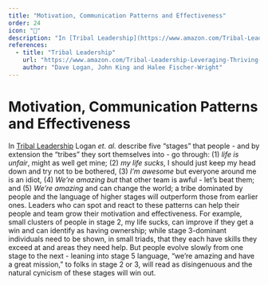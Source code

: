```yaml
---
title: "Motivation, Communication Patterns and Effectiveness"
order: 24
icon: "📝"
description: "In [Tribal Leadership](https://www.amazon.com/Tribal-Leadership-Leveraging-Thriving-Organization/dp/0061251321) Logan *et. al.* describe five “stages” that people - and by extension the “tribes” they sort themselves into - go through: (1) *life is unfair*, might as well get mine; (2) *my life sucks*, I should just keep my head down and try not to be bothered, (3) *I’m awesome* but everyone around me is an idiot, (4) *We’re amazing* *but* that other team is awful - let’s beat them; and (5) *We’re amazing* and can change the world; a tribe dominated by people and the language of higher stages will outperform those from earlier ones. Leaders who can spot and react to these patterns can help their people and team grow their motivation and effectiveness. For example, small clusters of people in stage 2, my life sucks, can improve if they get a win and can identify as having ownership; while stage 3-dominant individuals need to be shown, in small triads, that they each have skills they exceed at and areas they need help. But people evolve slowly from one stage to the next - leaning into stage 5 language, “we’re amazing and have a great mission,” to folks in stage 2 or 3, will read as disingenuous and the natural cynicism of these stages will win out."
references:
  - title: "Tribal Leadership"
    url: "https://www.amazon.com/Tribal-Leadership-Leveraging-Thriving-Organization/dp/0061251321"
    author: "Dave Logan, John King and Halee Fischer-Wright"
---
```


# Motivation, Communication Patterns and Effectiveness

In [Tribal Leadership](https://www.amazon.com/Tribal-Leadership-Leveraging-Thriving-Organization/dp/0061251321) Logan *et. al.* describe five “stages” that people - and by extension the “tribes” they sort themselves into - go through: (1) *life is unfair*, might as well get mine; (2) *my life sucks*, I should just keep my head down and try not to be bothered, (3) *I’m awesome* but everyone around me is an idiot, (4) *We’re amazing* *but* that other team is awful - let’s beat them; and (5) *We’re amazing* and can change the world; a tribe dominated by people and the language of higher stages will outperform those from earlier ones. Leaders who can spot and react to these patterns can help their people and team grow their motivation and effectiveness. For example, small clusters of people in stage 2, my life sucks, can improve if they get a win and can identify as having ownership; while stage 3-dominant individuals need to be shown, in small triads, that they each have skills they exceed at and areas they need help. But people evolve slowly from one stage to the next - leaning into stage 5 language, “we’re amazing and have a great mission,” to folks in stage 2 or 3, will read as disingenuous and the natural cynicism of these stages will win out.